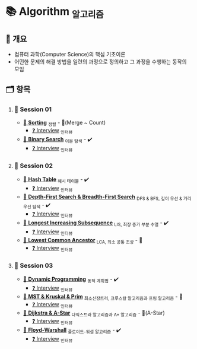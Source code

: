 # :books: Algorithm <sub>알고리즘</sub>

## :memo: 개요

- 컴퓨터 과학(Computer Science)의 핵심 기초이론
- 어떤한 문제의 해결 방법을 일련의 과정으로 정의하고 그 과정을 수행하는 동작의 모임

## :card_index_dividers: 항목

1. ### :file_folder: Session 01

   - [:page_facing_up: **Sorting**](./Note/Sorting.md) <sub>정렬</sub> - :construction:(Merge ~ Count)
     - [:question: Interview](./Interview/Sorting.md) <sub>인터뷰</sub>
   - [:page_facing_up: **Binary Search**](./Note/BinarySearch.md) <sub>이분 탐색</sub> - :heavy_check_mark:
     - [:question: Interview](./Interview/BinarySearch.md) <sub>인터뷰</sub>

2. ### :file_folder: Session 02

   - [:page_facing_up: **Hash Table**](./Note/HashTable.md) <sub>해시 테이블</sub> - :heavy_check_mark:
     - [:question: Interview](./Interview/HashTable.md) <sub>인터뷰</sub>
   - [:page_facing_up: **Depth-First Search & Breadth-First Search**](./Note/DFS&BFS.md) <sub>DFS & BFS, 깊이 우선 & 거리 우선 탐색</sub> - :heavy_check_mark:
     - [:question: Interview](./Interview/DFS&BFS.md) <sub>인터뷰</sub>
   - [:page_facing_up: **Longest Increasing Subsequence**](./Note/LIS.md) <sub>LIS, 최장 증가 부분 수열</sub> - :heavy_check_mark:
     - [:question: Interview](./Interview/LIS.md) <sub>인터뷰</sub>
   - [:page_facing_up: **Lowest Common Ancestor**](./Note/LCA.md) <sub>LCA, 최소 공통 조상</sub> - :construction:
     - [:question: Interview](./Interview/LCA.md) <sub>인터뷰</sub>

3. ### :file_folder: Session 03

   - [:page_facing_up: **Dynamic Programming**](./Note/DynamicProgramming.md) <sub>동적 계획법</sub> - :heavy_check_mark:
     - [:question: Interview](./Interview/DynamicProgramming.md) <sub>인터뷰</sub>
   - [:page_facing_up: **MST & Kruskal & Prim**](./Note/MST&Kruskal&Prim.md) <sub>최소신장트리, 크루스칼 알고리즘과 프림 알고리즘</sub> - :construction:
     - [:question: Interview](./Interview/MST&Kruskal&Prim.md) <sub>인터뷰</sub>
   - [:page_facing_up: **Dijkstra & A-Star**](./Note/Dijkstra&A-Star.md) <sub>다익스트라 알고리즘과 A\* 알고리즘</sub> - :construction:(A-Star)
     - [:question: Interview](./Interview/Dijkstra&A-Star.md) <sub>인터뷰</sub>
   - [:page_facing_up: **Floyd-Warshall**](./Note/Floyd-Warshall.md) <sub>플로이드-워셜 알고리즘</sub> - :heavy_check_mark:
     - [:question: Interview](./Interview/Floyd-Warshall.md) <sub>인터뷰</sub>
